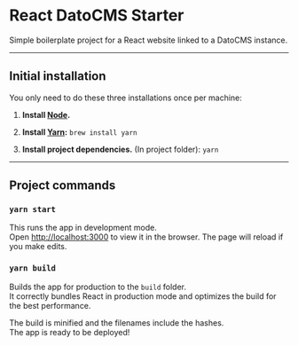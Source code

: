 # React DatoCMS Starter

Simple boilerplate project for a React website linked to a DatoCMS instance.

***

## Initial installation
You only need to do these three installations once per machine:

1. **Install [Node](https://nodejs.org/en/download/).**

2. **Install [Yarn](https://yarnpkg.com/en/docs/install):** `brew install yarn`

3. **Install project dependencies.** (In project folder): `yarn`

***

## Project commands

### `yarn start`

This runs the app in development mode.<br>
Open [http://localhost:3000](http://localhost:3000) to view it in the browser. The page will reload if you make edits.

### `yarn build`

Builds the app for production to the `build` folder.<br>
It correctly bundles React in production mode and optimizes the build for the best performance.

The build is minified and the filenames include the hashes.<br>
The app is ready to be deployed!
